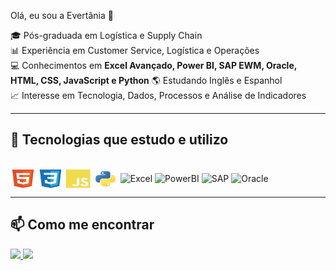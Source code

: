  Olá, eu sou a Evertânia 👋

🎓 Pós-graduada em Logística e Supply Chain  
📊 Experiência em Customer Service, Logística e Operações  
💻 Conhecimentos em **Excel Avançado, Power BI, SAP EWM, Oracle, HTML, CSS, JavaScript e Python**
🌎 Estudando Inglês e Espanhol  
📈 Interesse em Tecnologia, Dados, Processos e Análise de Indicadores  

---

## 🚀 Tecnologias que estudo e utilizo

<div style="display: inline_block"><br>
  <img align="center" alt="HTML" height="30" width="40" src="https://raw.githubusercontent.com/devicons/devicon/master/icons/html5/html5-original.svg">
  <img align="center" alt="CSS" height="30" width="40" src="https://raw.githubusercontent.com/devicons/devicon/master/icons/css3/css3-original.svg">
  <img align="center" alt="JS" height="30" width="40" src="https://raw.githubusercontent.com/devicons/devicon/master/icons/javascript/javascript-plain.svg">
  <img align="center" alt="Python" height="30" width="40" src="https://raw.githubusercontent.com/devicons/devicon/master/icons/python/python-original.svg">
  <img align="center" alt="Excel" height="30" width="40" src="https://img.icons8.com/color/48/microsoft-excel-2019--v1.png">
  <img align="center" alt="PowerBI" height="30" width="40" src="https://img.icons8.com/color/48/power-bi.png">
  <img align="center" alt="SAP" height="30" width="40" src="https://img.icons8.com/color/48/sap.png">
  <img align="center" alt="Oracle" height="30" width="40" src="https://img.icons8.com/color/48/oracle-logo.png">
</div>

---

## 📫 Como me encontrar
<a href="https://www.linkedin.com/in/evert%C3%A2nia-louren%C3%A7o-da-silva-76a82334a?utm_source=share&utm_campaign=share_via&utm_content=profile&utm_medium=android_app" target="_blank">
  <img src="https://img.shields.io/badge/-LinkedIn-%230077B5?style=for-the-badge&logo=linkedin&logoColor=white" target="_blank">
</a>
<a href="mailto:lourencoevertania@gmail.com">
  <img src="https://img.shields.io/badge/-Gmail-%23EA4335?style=for-the-badge&logo=gmail&logoColor=white" target="_blank">
</a>
